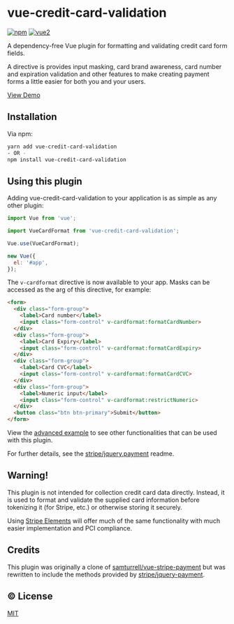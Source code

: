 # vue-credit-card-validation

[![npm](https://img.shields.io/npm/v/vue-credit-card-validation.svg)](https://www.npmjs.com/package/vue-credit-card-validation)
[![vue2](https://img.shields.io/badge/vue-2.x-brightgreen.svg)](https://vuejs.org/)

A dependency-free Vue plugin for formatting and validating credit card form fields.

A directive is provides input masking, card brand awareness, card number and expiration validation and other features to make creating payment forms a little easier for both you and your users.

[View Demo](https://wuori.github.io/vue-credit-card-validation/example/)

## Installation

Via npm:
```sh
yarn add vue-credit-card-validation
- OR -
npm install vue-credit-card-validation
```

## Using this plugin

Adding vue-credit-card-validation to your application is as simple as any other plugin:

```js
import Vue from 'vue';

import VueCardFormat from 'vue-credit-card-validation';

Vue.use(VueCardFormat);

new Vue({
  el: '#app',
});
```

The `v-cardformat` directive is now available to your app. Masks can be accessed as the arg of this directive, for example:

```html
<form>
  <div class="form-group">
    <label>Card number</label>
    <input class="form-control" v-cardformat:formatCardNumber>
  </div>
  <div class="form-group">
    <label>Card Expiry</label>
    <input class="form-control" v-cardformat:formatCardExpiry>
  </div>
  <div class="form-group">
    <label>Card CVC</label>
    <input class="form-control" v-cardformat:formatCardCVC>
  </div>
  <div class="form-group">
    <label>Numeric input</label>
    <input class="form-control" v-cardformat:restrictNumeric>
  </div>
  <button class="btn btn-primary">Submit</button>
</form>
```

View the [advanced example](https://wuori.github.io/vue-credit-card-validation/example/) to see other functionalities that can be used with this plugin.
 
For further details, see the [stripe/jquery.payment](https://github.com/stripe/jquery.payment) readme.

## Warning!

This plugin is not intended for collection credit card data directly. Instead, it is used to format and validate the supplied card information before tokenizing it (for Stripe, etc.) or otherwise storing it securely.

Using [Stripe Elements](https://stripe.com/docs/stripe-js/elements/quickstart) will offer much of the same functionality with much easier implementation and PCI compliance.

## Credits

This plugin was originally a clone of [samturrell/vue-stripe-payment](https://github.com/samturrell/vue-stripe-payment) but was rewritten to include the methods provided by [stripe/jquery-payment](https://github.com/stripe/jquery.payment).

## :copyright: License

[MIT](http://opensource.org/licenses/MIT)
